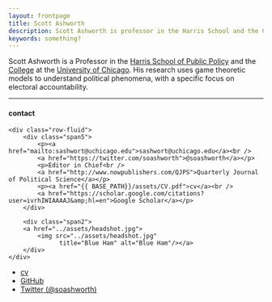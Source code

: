 ```yaml
---
layout: frontpage
title: Scott Ashworth
description: Scott Ashworth is professor in the Harris School and the College at the University of Chicago.
keywords: something?
---
```


Scott Ashworth is a Professor in the [Harris School of Public Policy][harris] and the [College](college) at the [University of Chicago][uchicago]. His research uses game theoretic models to understand political phenomena, with a specific focus on electoral accountability.
<!-- He is currently Editor-in-Chief of [*The Quarterly Journal of Political Science.*][qjps] -->

[harris]: http://harris.uchicago.edu/
[college]: https://college.uchicago.edu
[uchicago]: http://www.uchicago.edu/index.shtml
[qjps]:http://www.nowpublishers.com/QJPS


<!--
[curriculum vitae ![cv as pdf]({{ BASE_PATH }}/pages/icons16/pdf-icon.png)]({{ BASE_PATH }}/assets/cv.pdf)<br/> -->


---


<div class="container">
<h4><a name=" "></a>contact</h4>

    <div class="row-fluid">
        <div class="span5">
            <p><a href="mailto:sashwort@uchicago.edu">sashwort@uchicago.edu</a><br />
            <a href="https://twitter.com/soashworth">@soashworth</a></p>
            <p>Editor in Chief<br />
            <a href="http://www.nowpublishers.com/QJPS">Quarterly Journal of Political Science</a></p>
            <p><a href="{{ BASE_PATH}}/assets/CV.pdf">cv</a><br />
            <a href="https://scholar.google.com/citations?user=ivrhIWIAAAAJ&amp;hl=en">Google Scholar</a></p>
        </div>

        <div class="span2">
        <a href="../assets/headshot.jpg">
            <img src="../assets/headshot.jpg"
                  title="Blue Ham" alt="Blue Ham"/></a>
        </div>
    </div>
</div>

<div class="navbar">
  <div class="navbar-inner">
      <ul class="nav">
          <li><a href="{{ BASE_PATH }}/assets/cv.pdf">cv</a></li>
          <li><a href="https://github.com/ScottAshworth">GitHub</a></li>
          <li><a href="https://twitter.com/soashworth">Twitter (@soashworth)</a></li>
      </ul>
  </div>
</div>
